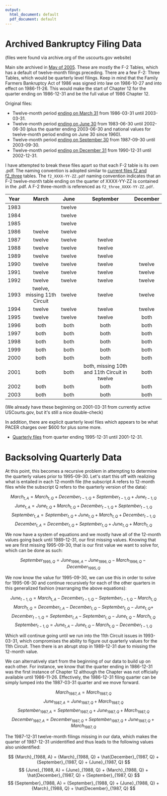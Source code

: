 ```yaml
---
output:
  html_document: default
  pdf_document: default
---
```


# Archived Bankruptcy Filing Data

(files were found via archive.org of the uscourts.gov website)

Main site archived in [May of 2005](https://web.archive.org/web/20050527002804/http://www.uscourts.gov:80/bnkrpctystats/statistics.htm). These are mostly the F-2 Tables, which has a default of twelve-month filings preceding. There are a few F-2: Three Tables, which would be quarterly level filings. Keep in mind that the Family Farmers Bankruptcy Act of 1986 was signed into law on 1986-10-27 and into effect on 1986-11-26. This would make the start of Chapter 12 for the quarter ending on 1986-12-31 and be the full value of 1986 Chapter 12.

Original files:

- Twelve-month period [ending on March 31](https://web.archive.org/web/20050903105140/http://www.uscourts.gov/bnkrpctystats/MarchBK1986-2003.pdf) from 1986-03-31 until 2003-03-31.
- Twelve-month period [ending on June 30](https://web.archive.org/web/20050903104927/http://www.uscourts.gov/bnkrpctystats/1960-0312-MonthJune.pdf) from 1983-06-30 until 2002-06-30 (plus the quarter ending 2003-06-30 and national values for twelve-month period ending on June 30 since 1960).
- Twelve-month period [ending on September 30](https://web.archive.org/web/20050903105110/http://www.uscourts.gov/bnkrpctystats/FY1987-2003.pdf) from 1987-09-30 until 2003-09-30.
- Twelve-month period [ending on December 31](https://web.archive.org/web/20050527002804/http://www.uscourts.gov:80/bnkrpctystats/Bk2002-1990Calendar.pdf) from 1990-12-31 until 2002-12-31.

I have attempted to break these files apart so that each F-2 table is its own .pdf. The naming convention is adopted similar to [current files f2 and f2_three](https://github.com/rdinter/historical-bankruptcies/tree/master/0-data/uscourts) tables. The `f2_XXXX-YY-ZZ.pdf` naming convention indicates that an F-2 twelve-month table ending on the quarter of XXXX-YY-ZZ is contained in the .pdf. A F-2 three-month is referenced as `f2_three_XXXX-YY-ZZ.pdf`.

| Year | March  | June   | September | December |
|:----:|:------:|:------:|:---------:|:--------:|
| 1983 |        | twelve |           |          |
| 1984 |        | twelve |           |          |
| 1985 |        | twelve |           |          |
| 1986 | twelve | twelve |           |          |
| 1987 | twelve | twelve | twelve    |          |
| 1988 | twelve | twelve | twelve    |          |
| 1989 | twelve | twelve | twelve    |          |
| 1990 | twelve | twelve | twelve    | twelve   |
| 1991 | twelve | twelve | twelve    | twelve   |
| 1992 | twelve | twelve | twelve    | twelve   |
| 1993 | twelve, missing 11th Circuit | twelve | twelve    | twelve   |
| 1994 | twelve | twelve | twelve    | twelve   |
| 1995 | twelve | twelve | twelve    | both     |
| 1996 | both   | both | both    | both   |
| 1997 | both   | both | both    | both   |
| 1998 | both   | both | both    | both   |
| 1999 | both   | both | both    | both   |
| 2000 | both   | both | both    | both   |
| 2001 | both   | both | both, missing 10th and 11th Circuit in twelve    | both   |
| 2002 | both   | both | both    | both   |
| 2003 | both   | both | both    | both   |

(We already have these beginning on 2001-03-31 from currently active USCourts.gov, but it's still a nice double-check)

In addition, there are explicit quarterly level files which appears to be what PACER charges over \$600 for plus some more.

* [Quarterly files](https://web.archive.org/web/20050903105023/http://www.uscourts.gov/bnkrpctystats/3Mos1995-2001.pdf) from quarter ending 1995-12-31 until 2001-12-31.

# Backsolving Quarterly Data

At this point, this becomes a recursive problem in attempting to determine the quarterly values prior to 1995-09-30. Let's start this off with realizing what is entailed in each 12-month file (the subscript A refers to 12-month files while the subscript Q refers to the quarterly version of the data):

$$ {March}_{t, A} = {March}_{t, Q} + {December}_{t-1, Q} + {September}_{t-1, Q} + {June}_{t-1, Q} $$
$$ {June}_{t, A} = {June}_{t, Q} + {March}_{t, Q} + {December}_{t-1, Q} + {September}_{t-1, Q} $$
$$ {September}_{t, A} = {September}_{t, Q} + {June}_{t, Q} + {March}_{t, Q} + {December}_{t-1, Q} $$
$$ {December}_{t, A} = {December}_{t, Q} + {September}_{t, Q} + {June}_{t, Q} + {March}_{t, Q} $$

We now have a system of equations and we mostly have all of the 12-month values going back until 1989-12-31, our first missing values. Knowing that we are first missing 1995-09-30, that is our first value we want to solve for, which can be done as such:

$$ {September}_{1995, Q} = {June}_{1996, A} - {June}_{1996, Q} - {March}_{1996, Q} - {December}_{1995, Q} $$

We now know the value for 1995-09-30, we can use this in order to solve for 1995-06-30 and continue recursively for each of the other quarters in this generalized fashion (rearranging the above equations):

$$ {June}_{t-1, Q} = {March}_{t, A} - {December}_{t-1, Q} - {September}_{t-1, Q} - {March}_{t, Q} $$
$$ {March}_{t, Q} = {December}_{t, A} - {December}_{t, Q} - {September}_{t, Q} - {June}_{t, Q} +  $$
$$ {December}_{t-1, Q} = {September}_{t, A} - {September}_{t, Q} - {June}_{t, Q} - {March}_{t, Q} $$
$$ {September}_{t-1, Q} = {June}_{t, A} - {June}_{t, Q} - {March}_{t, Q} - {December}_{t-1, Q} $$

Which will continue going until we run into the 11th Circuit issues in 1993-03-31, which compromises the ability to figure out quarterly values for the 11th Circuit. Then there is an abrupt stop in 1989-12-31 due to missing the 12-month value.

We can alternatively start from the beginning of our data to build up on each other. For instance, we know that the quarter ending in 1986-12-31 was the first instance of Chapter 12 although the Chapter was not officially available until 1986-11-26. Effectively, the 1986-12-31 filing quarter can be simply lumped into the 1987-03-31 quarter and we move forward.

$$ {March}_{1987, A} = {March}_{1987, Q} $$
$$ {June}_{1987, A} = {June}_{1987, Q} + {March}_{1987, Q} $$
$$ {September}_{1987, A} = {September}_{1987, Q} + {June}_{1987, Q} + {March}_{1987, Q} $$
$$ {December}_{1987, A} = {December}_{1987, Q} + {September}_{1987, Q} + {June}_{1987, Q} + {March}_{1987, Q} $$

The 1987-12-31 twelve-month filings missing in our data, which makes the quarter of 1987-12-31 unidentified and thus leads to the following values also unidentified:

$$ {March}_{1988, A} = {March}_{1988, Q} + \hat{December}_{1987, Q} + {September}_{1987, Q} + {June}_{1987, Q} $$
$$ {June}_{1988, A} = {June}_{1988, Q} + {March}_{1988, Q} + \hat{December}_{1987, Q} + {September}_{1987, Q} $$
$$ {September}_{1988, A} = {September}_{1988, Q} + {June}_{1988, Q} + {March}_{1988, Q} + \hat{December}_{1987, Q} $$

